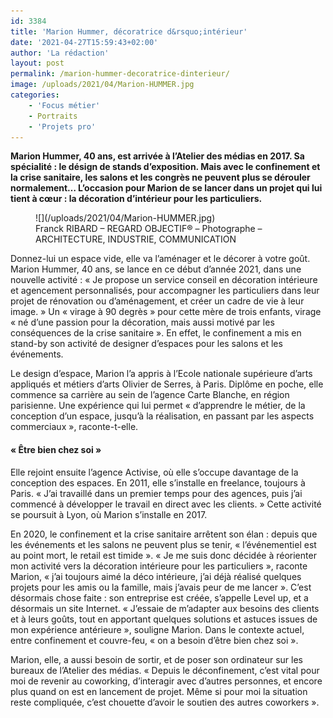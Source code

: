 ```yaml
---
id: 3384
title: 'Marion Hummer, décoratrice d&rsquo;intérieur'
date: '2021-04-27T15:59:43+02:00'
author: 'La rédaction'
layout: post
permalink: /marion-hummer-decoratrice-dinterieur/
image: /uploads/2021/04/Marion-HUMMER.jpg
categories:
    - 'Focus métier'
    - Portraits
    - 'Projets pro'
---
```


**Marion Hummer, 40 ans, est arrivée à l’Atelier des médias en 2017. Sa spécialité : le désign de stands d’exposition. Mais avec le confinement et la crise sanitaire, les salons et les congrès ne peuvent plus se dérouler normalement… L’occasion pour Marion de se lancer dans un projet qui lui tient à cœur : la décoration d’intérieur pour les particuliers.**

<div class="wp-block-image"><figure class="aligncenter">![](/uploads/2021/04/Marion-HUMMER.jpg)<figcaption>Franck RIBARD – REGARD OBJECTIF® – Photographe – ARCHITECTURE, INDUSTRIE, COMMUNICATION </figcaption></figure></div>Donnez-lui un espace vide, elle va l’aménager et le décorer à votre goût. Marion Hummer, 40 ans, se lance en ce début d’année 2021, dans une nouvelle activité : « Je propose un service conseil en décoration intérieure et agencement personnalisés, pour accompagner les particuliers dans leur projet de rénovation ou d’aménagement, et créer un cadre de vie à leur image. » Un « virage à 90 degrès » pour cette mère de trois enfants, virage « né d’une passion pour la décoration, mais aussi motivé par les conséquences de la crise sanitaire ». En effet, le confinement a mis en stand-by son activité de designer d’espaces pour les salons et les événements.

Le design d’espace, Marion l’a appris à l’Ecole nationale supérieure d’arts appliqués et métiers d’arts Olivier de Serres, à Paris. Diplôme en poche, elle commence sa carrière au sein de l’agence Carte Blanche, en région parisienne. Une expérience qui lui permet « d’apprendre le métier, de la conception d’un espace, jusqu’à la réalisation, en passant par les aspects commerciaux », raconte-t-elle.

#### « Être bien chez soi »

Elle rejoint ensuite l’agence Activise, où elle s’occupe davantage de la conception des espaces. En 2011, elle s’installe en freelance, toujours à Paris. « J’ai travaillé dans un premier temps pour des agences, puis j’ai commencé à développer le travail en direct avec les clients. » Cette activité se poursuit à Lyon, où Marion s’installe en 2017.

En 2020, le confinement et la crise sanitaire arrêtent son élan : depuis que les événements et les salons ne peuvent plus se tenir, « l’événementiel est au point mort, le retail est timide ». « Je me suis donc décidée à réorienter mon activité vers la décoration intérieure pour les particuliers », raconte Marion, « j’ai toujours aimé la déco intérieure, j’ai déjà réalisé quelques projets pour les amis ou la famille, mais j’avais peur de me lancer ». C’est désormais chose faite : son entreprise est créée, s’appelle Level up, et a désormais un site Internet. « J’essaie de m’adapter aux besoins des clients et à leurs goûts, tout en apportant quelques solutions et astuces issues de mon expérience antérieure », souligne Marion. Dans le contexte actuel, entre confinement et couvre-feu, « on a besoin d’être bien chez soi ».

Marion, elle, a aussi besoin de sortir, et de poser son ordinateur sur les bureaux de l’Atelier des médias. « Depuis le déconfinement, c’est vital pour moi de revenir au coworking, d’interagir avec d’autres personnes, et encore plus quand on est en lancement de projet. Même si pour moi la situation reste compliquée, c’est chouette d’avoir le soutien des autres coworkers ».